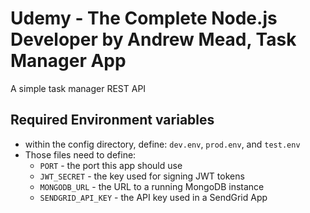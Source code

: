 # Udemy - The Complete Node.js Developer by Andrew Mead, Task Manager App

A simple task manager REST API

## Required Environment variables
- within the config directory, define: `dev.env`, `prod.env`, and `test.env`
- Those files need to define:
  - `PORT` - the port this app should use
  - `JWT_SECRET` - the key used for signing JWT tokens
  - `MONGODB_URL` - the URL to a running MongoDB instance
  - `SENDGRID_API_KEY` - the API key used in a SendGrid App
